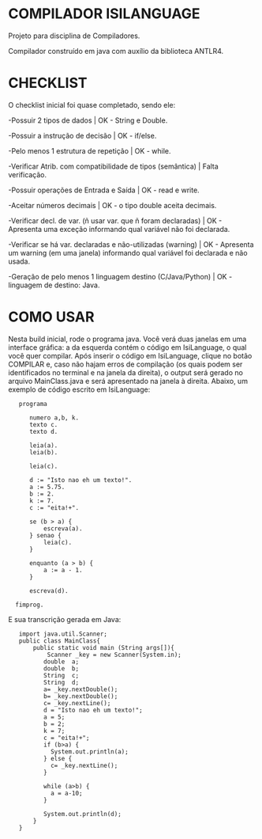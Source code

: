 # COMPILADOR ISILANGUAGE
Projeto para disciplina de Compiladores.

Compilador construído em java com auxílio da biblioteca ANTLR4.

# CHECKLIST
O checklist inicial foi quase completado, sendo ele:

-Possuir 2 tipos de dados                                      | OK - String e Double.

-Possuir a instrução de decisão                                | OK - if/else.

-Pelo menos 1 estrutura de repetição                           | OK - while.

-Verificar Atrib. com compatibilidade de tipos (semântica)     | Falta verificação.

-Possuir operações de Entrada e Saída	                     | OK - read e write.

-Aceitar números decimais 	                                   | OK - o tipo double aceita decimais.

-Verificar decl. de var. (ñ usar var. que ñ foram declaradas)	| OK - Apresenta uma exceção informando qual variável não foi declarada.

-Verificar se há var. declaradas e não-utilizadas (warning)    | OK - Apresenta um warning (em uma janela) informando qual variável foi declarada e não usada.

-Geração de pelo menos 1 linguagem destino (C/Java/Python)     | OK - linguagem de destino: Java.

# COMO USAR
Nesta build inicial, rode o programa java. Você verá duas janelas em uma interface gráfica: a da esquerda contém o código em IsiLanguage, o qual você quer compilar. Após inserir o código em IsiLanguage, clique no botão COMPILAR e, caso não hajam erros de compilação (os quais podem ser identificados no terminal e na janela da direita), o output será gerado no arquivo MainClass.java e será apresentado na janela à direita. Abaixo, um exemplo de código escrito em IsiLanguage:

       programa

          numero a,b, k.
          texto c.
          texto d.

          leia(a).
          leia(b).

          leia(c).

          d := "Isto nao eh um texto!".
          a := 5.75.
          b := 2.
          k := 7.
          c := "eita!+".

          se (b > a) {
              escreva(a).
          } senao {
              leia(c).
          }
          
          enquanto (a > b) {
              a := a - 1.
          }

          escreva(d).

      fimprog.

E sua transcrição gerada em Java:

       import java.util.Scanner;
       public class MainClass{ 
           public static void main (String args[]){ 
               Scanner _key = new Scanner(System.in);
              double  a;
              double  b;
              String  c;
              String  d;
              a= _key.nextDouble();
              b= _key.nextDouble();
              c= _key.nextLine();
              d = "Isto nao eh um texto!";
              a = 5;
              b = 2;
              k = 7;
              c = "eita!+";
              if (b>a) {
                System.out.println(a);
              } else {
                c= _key.nextLine();
              }
              
              while (a>b) {
                a = a-10;
              } 

              System.out.println(d);
           }
       }
